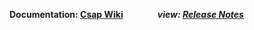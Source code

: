 




**Documentation: [Csap Wiki](https://github.com/csap-platform/csap-core/wiki/Application-Packages)**                  &nbsp;&nbsp;&nbsp;&nbsp;&nbsp;&nbsp;&nbsp;&nbsp;&nbsp;&nbsp;&nbsp;&nbsp;
_**view: [Release Notes](https://github.com/csap-platform/csap-core/wiki/Release-Notes)**_



